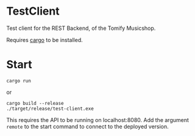 # TestClient

Test client for the REST Backend, of the Tomify Musicshop.

Requires [cargo](https://doc.rust-lang.org/cargo) to be installed.

# Start

    cargo run

or 

    cargo build --release
    ./target/release/test-client.exe

This requires the API to be running on localhost:8080. Add the argument <code>remote</code> to the start command to connect to the deployed version.
